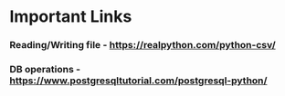 # Important Links

### Reading/Writing file  - https://realpython.com/python-csv/
### DB operations - https://www.postgresqltutorial.com/postgresql-python/
